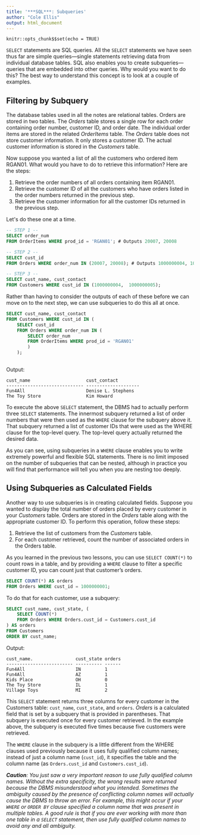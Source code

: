 ```yaml
---
title: '***SQL***: Subqueries'
author: "Cole Ellis"
output: html_document
---
```


```{r setup, include=FALSE}
knitr::opts_chunk$$set(echo = TRUE)
```

`SELECT` statements are SQL queries. All the `SELECT` statements we have seen thus far are simple queries—single statements retrieving data from individual database tables.  SQL also enables you to create subqueries—queries that are embedded into other queries. Why would you want to do this? The best way to understand this concept is to look at a couple of examples.

## Filtering by Subquery
The database tables used in all the notes are relational tables.  Orders are stored in two tables. The *Orders* table stores a single row for each order containing order number, customer ID, and order date. The individual order items are stored in the related *OrderItems* table. The *Orders* table does not store customer information. It only stores a customer ID. The actual customer information is stored in the *Customers* table.

Now suppose you wanted a list of all the customers who ordered item RGAN01. What would you have to do to retrieve this information? Here are the steps:

1. Retrieve the order numbers of all orders containing item RGAN01.
2. Retrieve the customer ID of all the customers who have orders listed in the order numbers returned in the previous step.
3. Retrieve the customer information for all the customer IDs returned in the previous step.

Let's do these one at a time.
```sql
-- STEP 1 --
SELECT order_num
FROM OrderItems WHERE prod_id = 'RGAN01'; # Outputs 20007, 20008

-- STEP 2 --
SELECT cust_id
FROM Orders WHERE order_num IN (20007, 20008); # Outputs 1000000004, 1000000005

-- STEP 3 --
SELECT cust_name, cust_contact
FROM Customers WHERE cust_id IN (1000000004,  1000000005);
```

Rather than having to consider the outputs of each of these before we can move on to the next step, we can use subqueries to do this all at once.
```sql
SELECT cust_name, cust_contact
FROM Customers WHERE cust_id IN (
	SELECT cust_id
	FROM Orders WHERE order_num IN (
		SELECT order_num
		FROM OrderItems WHERE prod_id = 'RGAN01'
		)
	);
												                  
```
Output:
```blank
cust_name                     cust_contact
----------------------------- --------------------
Fun4All                       Denise L. Stephens 
The Toy Store                 Kim Howard
```
To execute the above `SELECT` statement, the DBMS had to actually perform three `SELECT` statements. The innermost subquery returned a list of order numbers that were then used as the `WHERE` clause for the subquery above it. That subquery returned a list of customer IDs that were used as the WHERE clause for the top-level query. The top-level query actually returned the desired data.

As you can see, using subqueries in a `WHERE` clause enables you to write extremely powerful and flexible SQL statements. There is no limit imposed on the number of subqueries that can be nested, although in practice you will find that performance will tell you when you are nesting too deeply.

## Using Subqueries as Calculated Fields
Another way to use subqueries is in creating calculated fields. Suppose you wanted to display the total number of orders placed by every customer in your *Customers* table. Orders are stored in the *Orders* table along with the appropriate customer ID.
To perform this operation, follow these steps:

1. Retrieve the list of customers from the *Customers* table.
2. For each customer retrieved, count the number of associated orders in the Orders table.

As you learned in the previous two lessons, you can use `SELECT COUNT(*)` to count rows in a table, and by providing a `WHERE` clause to filter a specific customer ID, you can count just that customer’s orders.
```sql
SELECT COUNT(*) AS orders
FROM Orders WHERE cust_id = 1000000001;
```

To do that for each customer, use a subquery:
```sql
SELECT cust_name, cust_state, (
	SELECT COUNT(*)
	FROM Orders WHERE Orders.cust_id = Customers.cust_id
) AS orders
FROM Customers
ORDER BY cust_name;
```
Output:
```blank
cust_name.                cust_state orders
------------------------- ---------- ------
Fun4All                   IN         1
Fun4All                   AZ         1
Kids Place                OH         0
The Toy Store             IL         1
Village Toys              MI         2
```
This `SELECT` statement returns three columns for every customer in the Customers table: `cust_name`, `cust_state`, and `orders`. *Orders* is a calculated field that is set by a subquery that is provided in parentheses. That subquery is executed once for every customer retrieved. In the example above, the subquery is executed five times because five customers were retrieved.

The `WHERE` clause in the subquery is a little different from the WHERE clauses used previously because it uses fully qualified column names; instead of just a column
name (`cust_id`), it specifies the table and the column name (as `Orders.cust_id` and `Customers.cust_id`). 

***Caution**: You just saw a very important reason to use fully qualified column names. Without the extra specificity, the wrong results were returned because the DBMS misunderstood what you intended. Sometimes the ambiguity caused by the presence of conflicting column names will actually cause the DBMS to throw an error. For example, this might occur if your `WHERE` or `ORDER BY` clause specified a column name that was present in multiple tables. A good rule is that if you are ever working with more than one table in a `SELECT` statement, then use fully qualified column names to avoid any and all ambiguity.*
